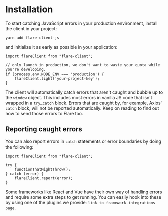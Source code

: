 # Installation

To start catching JavaScript errors in your production environment, install the client in your project:

```
yarn add flare-client-js
```

and initialize it as early as possible in your application:

```JS
import flareClient from "flare-client";

// only launch in production, we don't want to waste your quota while you're developing.
if (process.env.NODE_ENV === 'production') {
    flareClient.light('your-project-key');
}
```

The client will automatically catch errors that aren't caught and bubble up to the `window` object. This includes most errors in vanilla JS code that isn't wrapped in a `try…catch` block. Errors that are caught by, for example, Axios' `catch` block, will not be reported automatically. Keep on reading to find out how to send those errors to Flare too.

## Reporting caught errors

You can also report errors in `catch` statements or error boundaries by doing the following:

```JS
import flareClient from "flare-client";

try {
    functionThatMightThrow();
} catch (error) {
    flareClient.report(error);
}
```

Some frameworks like React and Vue have their own way of handling errors and require some extra steps to get running. You can easily hook into these by using one of the plugins we provide: `link to framework-integrations page`.

